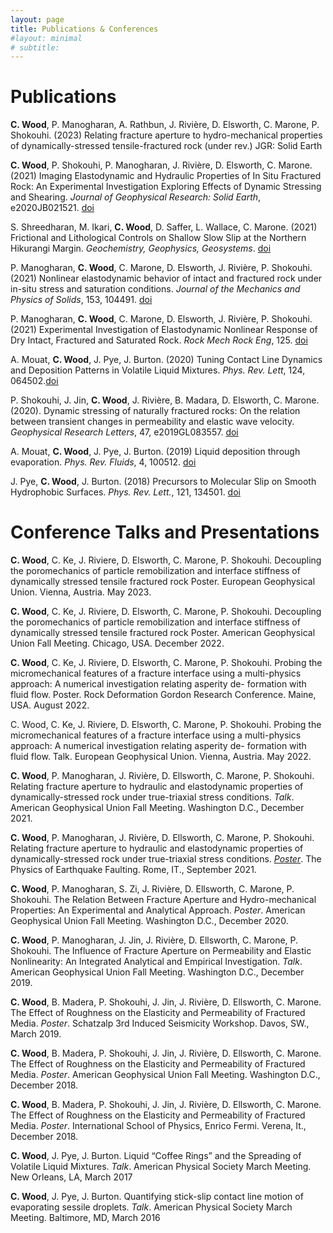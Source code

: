 ```yaml
---
layout: page
title: Publications & Conferences
#layout: minimal
# subtitle:
---
```


# Publications


**C. Wood**, P. Manogharan, A. Rathbun, J. Rivière, D. Elsworth, C. Marone, P. Shokouhi. (2023) Relating fracture aperture to hydro-mechanical properties of dynamically-stressed tensile-fractured rock (under rev.) JGR: Solid Earth

**C. Wood**, P. Shokouhi, P. Manogharan, J. Rivière, D. Elsworth, C. Marone. (2021) Imaging Elastodynamic and Hydraulic Properties of In Situ Fractured Rock: An Experimental Investigation Exploring Effects of Dynamic Stressing and Shearing. _Journal of Geophysical Research: Solid Earth_, e2020JB021521. [doi](https://doi.org/10.1029/2020JB021521)

S. Shreedharan, M. Ikari, **C. Wood**, D. Saffer, L. Wallace, C. Marone. (2021) Frictional and Lithological Controls on Shallow Slow Slip at the Northern Hikurangi Margin. _Geochemistry, Geophysics, Geosystems_. [doi](https://doi.org/10.1002/essoar.10507803.1)

P. Manogharan, **C. Wood**, C. Marone, D. Elsworth, J. Rivière, P. Shokouhi. (2021) Nonlinear elastodynamic behavior of intact and fractured rock under in-situ stress and saturation conditions. _Journal of the Mechanics and Physics of Solids_, 153, 104491. [doi](https://doi.org/10.1016/j.jmps.2021.104491)

P. Manogharan, **C. Wood**, C. Marone, D. Elsworth, J. Rivière, P. Shokouhi. (2021) Experimental Investigation of Elastodynamic Nonlinear Response of Dry Intact, Fractured and Saturated Rock. _Rock Mech Rock Eng_, 125. [doi](https://doi.org/10.1029/2020JB019767)

A. Mouat, **C. Wood**, J. Pye, J. Burton. (2020) Tuning Contact Line Dynamics and Deposition Patterns in Volatile Liquid Mixtures. _Phys. Rev. Lett_, 124, 064502.[doi](https://doi.org/10.1103/APS.DFD.2018.GFM.P0056)

P. Shokouhi, J. Jin, **C. Wood**, J. Rivière, B. Madara, D. Elsworth, C. Marone. (2020). Dynamic stressing of naturally fractured rocks: On the relation between transient changes in permeability and elastic wave velocity. _Geophysical Research Letters_, 47, e2019GL083557. [doi](https://doi.org/10.1029/2019GL083557)

A. Mouat, **C. Wood**, J. Pye, J. Burton. (2019) Liquid deposition through evaporation. _Phys. Rev. Fluids_, 4, 100512. [doi](https://doi.org/10.1103/APS.DFD.2018.GFM.P0056)

J. Pye, **C. Wood**, J. Burton. (2018) Precursors to Molecular Slip on Smooth Hydrophobic Surfaces. _Phys. Rev. Lett._, 121, 134501. [doi](https://doi.org/10.1103/PhysRevLett.121.134501)


# Conference Talks and Presentations

**C. Wood**, C. Ke, J. Riviere, D. Elsworth, C. Marone, P. Shokouhi. Decoupling the poromechanics of particle remobilization and interface stiffness of dynamically stressed tensile fractured rock Poster. European Geophysical Union. Vienna, Austria. May 2023.

**C. Wood**, C. Ke, J. Riviere, D. Elsworth, C. Marone, P. Shokouhi. Decoupling the poromechanics of particle remobilization and interface stiffness of dynamically stressed tensile fractured rock Poster. American Geophysical Union Fall Meeting. Chicago, USA. December 2022.

**C. Wood**, C. Ke, J. Riviere, D. Elsworth, C. Marone, P. Shokouhi. Probing the micromechanical features of a fracture interface using a multi-physics approach: A numerical investigation relating asperity de- formation with fluid flow. Poster. Rock Deformation Gordon Research Conference. Maine, USA. August 2022.

C. Wood, C. Ke, J. Riviere, D. Elsworth, C. Marone, P. Shokouhi. Probing the micromechanical features of a fracture interface using a multi-physics approach: A numerical investigation relating asperity de- formation with fluid flow. Talk. European Geophysical Union. Vienna, Austria. May 2022.

**C. Wood**, P. Manogharan, J. Rivière, D. Ellsworth, C. Marone, P. Shokouhi. Relating fracture aperture to hydraulic and elastodynamic properties of dynamically-stressed rock under true-triaxial stress conditions. _Talk_. American Geophysical Union Fall Meeting. Washington D.C., December 2021.

**C. Wood**, P. Manogharan, J. Rivière, D. Ellsworth, C. Marone, P. Shokouhi. Relating fracture aperture to hydraulic and elastodynamic properties of dynamically-stressed rock under true-triaxial stress conditions. [_Poster_](posters/FractureAperture_poster_ClayEWood.pdf). The Physics of Earthquake Faulting. Rome, IT., September 2021.

**C. Wood**, P. Manogharan, S. Zi, J. Rivière, D. Ellsworth, C. Marone, P. Shokouhi. The Relation Between Fracture Aperture and Hydro-mechanical Properties: An Experimental and Analytical Approach. _Poster_. American Geophysical Union Fall Meeting. Washington D.C., December 2020.

**C. Wood**, P. Manogharan, J. Jin, J. Rivière, D. Ellsworth, C. Marone, P. Shokouhi. The Influence of Fracture Aperture on Permeability and Elastic Nonlinearity: An Integrated Analytical and Empirical Investigation. _Talk_. American Geophysical Union Fall Meeting. Washington D.C., December 2019.  

**C. Wood**, B. Madera, P. Shokouhi, J. Jin, J. Rivière, D. Ellsworth, C. Marone. The Effect of Roughness on the Elasticity and Permeability of Fractured Media. _Poster_. Schatzalp 3rd Induced Seismicity Workshop. Davos, SW., March 2019.  

**C. Wood**, B. Madera, P. Shokouhi, J. Jin, J. Rivière, D. Ellsworth, C. Marone. The Effect of Roughness on the Elasticity and Permeability of Fractured Media. _Poster_. American Geophysical Union Fall Meeting. Washington D.C., December 2018.

**C. Wood**, B. Madera, P. Shokouhi, J. Jin, J. Rivière, D. Ellsworth, C. Marone. The Effect of Roughness on the Elasticity and Permeability of Fractured Media. _Poster_. International School of Physics, Enrico Fermi. Verena, It., December 2018.

**C. Wood**, J. Pye, J. Burton. Liquid “Coffee Rings” and the Spreading of Volatile Liquid Mixtures. _Talk_. American Physical Society March Meeting. New Orleans, LA, March 2017

**C. Wood**, J. Pye, J. Burton. Quantifying stick-slip contact line motion of evaporating sessile droplets. _Talk_. American Physical Society March Meeting. Baltimore, MD, March 2016
